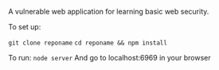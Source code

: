A vulnerable web application for learning basic web security.

To set up:

`git clone reponame`
`cd reponame && npm install`

To run:
`node server`
And go to localhost:6969 in your browser
